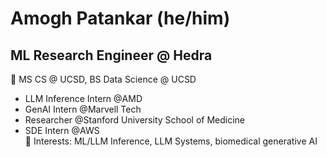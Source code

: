 # Amogh Patankar (he/him)
## ML Research Engineer @ Hedra
📓 MS CS @ UCSD, BS Data Science @ UCSD <br/>
* LLM Inference Intern @AMD
* GenAI Intern @Marvell Tech
* Researcher @Stanford University School of Medicine
* SDE Intern @AWS<br/>
🌱 Interests: ML/LLM Inference, LLM Systems, biomedical generative AI<br/>
